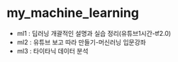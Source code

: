 # my_machine_learning
- ml1 : 딥러닝 개괄적인 설명과 실습 정리(유튜브1시간-tf2.0)
- ml2 : 유튜브 보고 따라 만들기-머신러닝 입문강좌
- ml3 : 타이타닉 데이터 분석


